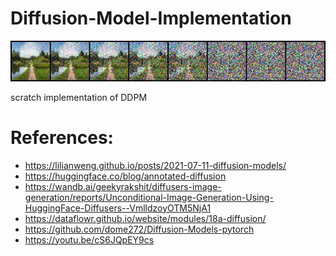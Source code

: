 # Diffusion-Model-Implementation
<p align="center">
<img width="600" src="./assets/noise.jpg">
</p>

scratch implementation of DDPM



# References:
- https://lilianweng.github.io/posts/2021-07-11-diffusion-models/
- https://huggingface.co/blog/annotated-diffusion
- https://wandb.ai/geekyrakshit/diffusers-image-generation/reports/Unconditional-Image-Generation-Using-HuggingFace-Diffusers--VmlldzoyOTM5NjA1
- https://dataflowr.github.io/website/modules/18a-diffusion/
- https://github.com/dome272/Diffusion-Models-pytorch
- https://youtu.be/cS6JQpEY9cs
